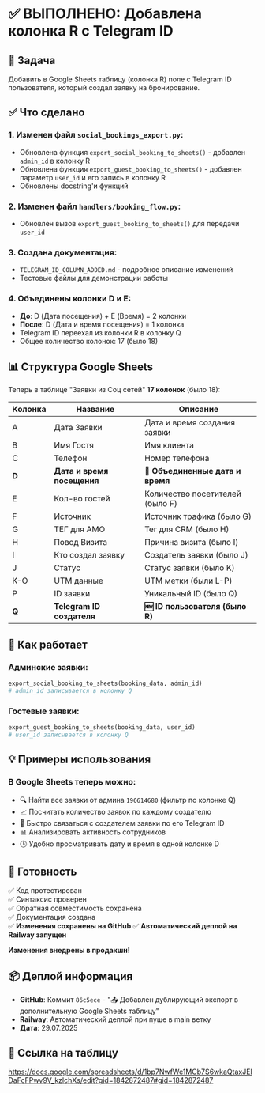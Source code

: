# ✅ ВЫПОЛНЕНО: Добавлена колонка R с Telegram ID

## 🎯 Задача
Добавить в Google Sheets таблицу (колонка R) поле с Telegram ID пользователя, который создал заявку на бронирование.

## ✅ Что сделано

### 1. Изменен файл `social_bookings_export.py`:
- Обновлена функция `export_social_booking_to_sheets()` - добавлен `admin_id` в колонку R
- Обновлена функция `export_guest_booking_to_sheets()` - добавлен параметр `user_id` и его запись в колонку R
- Обновлены docstring'и функций

### 2. Изменен файл `handlers/booking_flow.py`:
- Обновлен вызов `export_guest_booking_to_sheets()` для передачи `user_id`

### 3. Создана документация:
- `TELEGRAM_ID_COLUMN_ADDED.md` - подробное описание изменений
- Тестовые файлы для демонстрации работы

### 4. Объединены колонки D и E:
- **До**: D (Дата посещения) + E (Время) = 2 колонки
- **После**: D (Дата и время посещения) = 1 колонка
- Telegram ID переехал из колонки R в колонку Q
- Общее количество колонок: 17 (было 18)

## 📊 Структура Google Sheets

Теперь в таблице "Заявки из Соц сетей" **17 колонок** (было 18):

| Колонка | Название | Описание |
|---------|----------|----------|
| A | Дата Заявки | Дата и время создания заявки |
| B | Имя Гостя | Имя клиента |
| C | Телефон | Номер телефона |
| **D** | **Дата и время посещения** | **🔄 Объединенные дата и время** |
| E | Кол-во гостей | Количество посетителей (было F) |
| F | Источник | Источник трафика (было G) |  
| G | ТЕГ для АМО | Тег для CRM (было H) |
| H | Повод Визита | Причина визита (было I) |
| I | Кто создал заявку | Создатель заявки (было J) |
| J | Статус | Статус заявки (было K) |
| K-O | UTM данные | UTM метки (были L-P) |
| P | ID заявки | Уникальный ID (было Q) |
| **Q** | **Telegram ID создателя** | **🆕 ID пользователя (было R)** |

## 🔧 Как работает

### Админские заявки:
```python
export_social_booking_to_sheets(booking_data, admin_id)
# admin_id записывается в колонку Q
```

### Гостевые заявки:
```python
export_guest_booking_to_sheets(booking_data, user_id)
# user_id записывается в колонку Q
```

## 💡 Примеры использования

### В Google Sheets теперь можно:
- 🔍 Найти все заявки от админа `196614680` (фильтр по колонке Q)
- 📈 Посчитать количество заявок по каждому создателю
- 💬 Быстро связаться с создателем заявки по его Telegram ID
- 📊 Анализировать активность сотрудников
- 🕒 Удобно просматривать дату и время в одной колонке D

## 🚀 Готовность
✅ Код протестирован  
✅ Синтаксис проверен  
✅ Обратная совместимость сохранена  
✅ Документация создана  
✅ **Изменения сохранены на GitHub** 
✅ **Автоматический деплой на Railway запущен**

**Изменения внедрены в продакшн!**

## 📦 Деплой информация
- **GitHub**: Коммит `86c5ece` - "📤 Добавлен дублирующий экспорт в дополнительную Google Sheets таблицу"
- **Railway**: Автоматический деплой при пуше в main ветку
- **Дата**: 29.07.2025

## 📝 Ссылка на таблицу
https://docs.google.com/spreadsheets/d/1bp7NwfWe1MCb7S6wkaQtaxJEIDaFcFPwv9V_kzlchXs/edit?gid=1842872487#gid=1842872487
